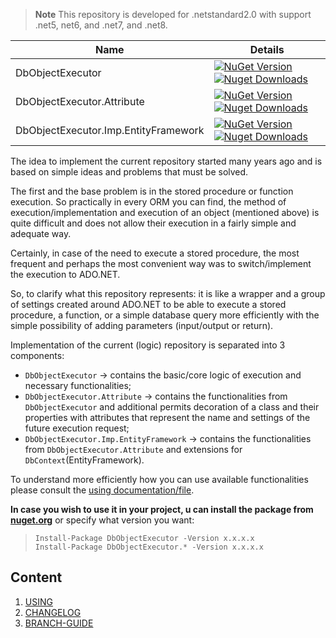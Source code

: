> **Note** This repository is developed for .netstandard2.0 with support .net5, net6, and .net7, and .net8.

| Name     | Details |
|----------|----------|
| DbObjectExecutor | [![NuGet Version](https://img.shields.io/nuget/v/DbObjectExecutor.svg?style=flat&logo=nuget)](https://www.nuget.org/packages/DbObjectExecutor/) [![Nuget Downloads](https://img.shields.io/nuget/dt/DbObjectExecutor.svg?style=flat&logo=nuget)](https://www.nuget.org/packages/DbObjectExecutor)|
| DbObjectExecutor.Attribute | [![NuGet Version](https://img.shields.io/nuget/v/DbObjectExecutor.Attribute.svg?style=flat&logo=nuget)](https://www.nuget.org/packages/DbObjectExecutor.Attribute/) [![Nuget Downloads](https://img.shields.io/nuget/dt/DbObjectExecutor.Attribute.svg?style=flat&logo=nuget)](https://www.nuget.org/packages/DbObjectExecutor.Attribute) |
| DbObjectExecutor.Imp.EntityFramework | [![NuGet Version](https://img.shields.io/nuget/v/DbObjectExecutor.Imp.EntityFramework.svg?style=flat&logo=nuget)](https://www.nuget.org/packages/DbObjectExecutor.Imp.EntityFramework/) [![Nuget Downloads](https://img.shields.io/nuget/dt/DbObjectExecutor.Imp.EntityFramework.svg?style=flat&logo=nuget)](https://www.nuget.org/packages/DbObjectExecutor.Imp.EntityFramework) |

The idea to implement the current repository started many years ago and is based on simple ideas and problems that must be solved.

The first and the base problem is in the stored procedure or function execution. So practically in every ORM you can find, the method of execution/implementation and execution of an object (mentioned above) is quite difficult and does not allow their execution in a fairly simple and adequate way.

Certainly, in case of the need to execute a stored procedure, the most frequent and perhaps the most convenient way was to switch/implement the execution to ADO.NET.

So, to clarify what this repository represents: it is like a wrapper and a group of settings created around ADO.NET to be able to execute a stored procedure, a function, or a simple database query more efficiently with the simple possibility of adding parameters (input/output or return).

Implementation of the current (logic) repository is separated into 3 components:
- `DbObjectExecutor` -> contains the basic/core logic of execution and necessary functionalities;
- `DbObjectExecutor.Attribute` -> contains the functionalities from `DbObjectExecutor` and additional permits decoration of a class and their properties with attributes that represent the name and settings of the future execution request;
- `DbObjectExecutor.Imp.EntityFramework` -> contains the functionalities from `DbObjectExecutor.Attribute` and extensions for `DbContext`(EntityFramework).


To understand more efficiently how you can use available functionalities please consult the [using documentation/file](docs/usage.md).

**In case you wish to use it in your project, u can install the package from <a href="https://www.nuget.org/packages/DbObjectExecutor" target="_blank">nuget.org</a>** or specify what version you want:

> `Install-Package DbObjectExecutor -Version x.x.x.x`<br/>
> `Install-Package DbObjectExecutor.* -Version x.x.x.x`

## Content
1. [USING](docs/usage.md)
1. [CHANGELOG](docs/CHANGELOG.md)
1. [BRANCH-GUIDE](docs/branch-guide.md)